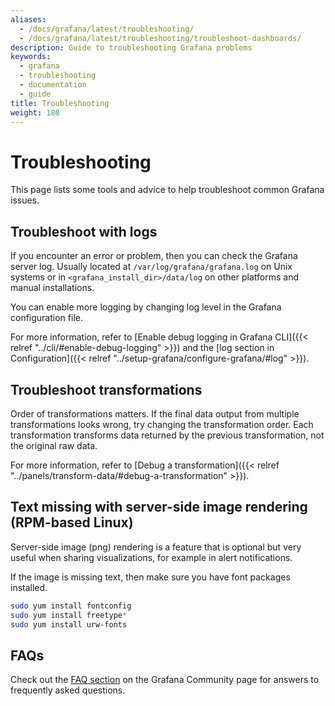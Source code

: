 ```yaml
---
aliases:
  - /docs/grafana/latest/troubleshooting/
  - /docs/grafana/latest/troubleshooting/troubleshoot-dashboards/
description: Guide to troubleshooting Grafana problems
keywords:
  - grafana
  - troubleshooting
  - documentation
  - guide
title: Troubleshooting
weight: 180
---
```


# Troubleshooting

This page lists some tools and advice to help troubleshoot common Grafana issues.

## Troubleshoot with logs

If you encounter an error or problem, then you can check the Grafana server log. Usually located at `/var/log/grafana/grafana.log` on Unix systems or in `<grafana_install_dir>/data/log` on other platforms and manual installations.

You can enable more logging by changing log level in the Grafana configuration file.

For more information, refer to [Enable debug logging in Grafana CLI]({{< relref "../cli/#enable-debug-logging" >}}) and the [log section in Configuration]({{< relref "../setup-grafana/configure-grafana/#log" >}}).

## Troubleshoot transformations

Order of transformations matters. If the final data output from multiple transformations looks wrong, try changing the transformation order. Each transformation transforms data returned by the previous transformation, not the original raw data.

For more information, refer to [Debug a transformation]({{< relref "../panels/transform-data/#debug-a-transformation" >}}).

## Text missing with server-side image rendering (RPM-based Linux)

Server-side image (png) rendering is a feature that is optional but very useful when sharing visualizations, for example in alert notifications.

If the image is missing text, then make sure you have font packages installed.

```bash
sudo yum install fontconfig
sudo yum install freetype*
sudo yum install urw-fonts
```

## FAQs

Check out the [FAQ section](https://community.grafana.com/c/howto/faq) on the Grafana Community page for answers to frequently
asked questions.
